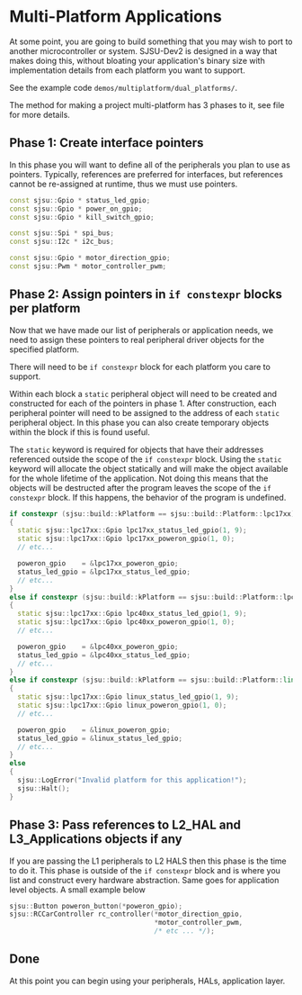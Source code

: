 # Multi-Platform Applications

At some point, you are going to build something that you may wish to port to
another microcontroller or system. SJSU-Dev2 is designed in a way that
makes doing this, without bloating your application's binary size with
implementation details from each platform you want to support.

See the example code `demos/multiplatform/dual_platforms/`.

The method for making a project multi-platform has 3 phases to it, see file for
more details.

## Phase 1: Create interface pointers
In this phase you will want to define all of the peripherals you plan to use as
pointers. Typically, references are preferred for interfaces, but references
cannot be re-assigned at runtime, thus we must use pointers.

``` C++
const sjsu::Gpio * status_led_gpio;
const sjsu::Gpio * power_on_gpio;
const sjsu::Gpio * kill_switch_gpio;

const sjsu::Spi * spi_bus;
const sjsu::I2c * i2c_bus;

const sjsu::Gpio * motor_direction_gpio;
const sjsu::Pwm * motor_controller_pwm;
```

## Phase 2: Assign pointers in `if constexpr` blocks per platform
Now that we have made our list of peripherals or application needs, we need to
assign these pointers to real peripheral driver objects for the specified
platform.

There will need to be `if constexpr` block for each platform you care to
support.

Within each block a `static` peripheral object will need to be created and
constructed for each of the pointers in phase 1. After construction, each
peripheral pointer will need to be assigned to the address of each `static`
peripheral object. In this phase you can also create temporary objects within
the block if this is found useful.

The `static` keyword is required for objects that have their addresses
referenced outside the scope of the `if constexpr` block. Using the `static`
keyword will allocate the object statically and will make the object available
for the whole lifetime of the application. Not doing this means that the objects
will be destructed after the program leaves the scope of the `if constexpr`
block. If this happens, the behavior of the program is undefined.

``` C++
if constexpr (sjsu::build::kPlatform == sjsu::build::Platform::lpc17xx)
{
  static sjsu::lpc17xx::Gpio lpc17xx_status_led_gpio(1, 9);
  static sjsu::lpc17xx::Gpio lpc17xx_poweron_gpio(1, 0);
  // etc...

  poweron_gpio    = &lpc17xx_poweron_gpio;
  status_led_gpio = &lpc17xx_status_led_gpio;
  // etc...
}
else if constexpr (sjsu::build::kPlatform == sjsu::build::Platform::lpc40xx)
{
  static sjsu::lpc17xx::Gpio lpc40xx_status_led_gpio(1, 9);
  static sjsu::lpc17xx::Gpio lpc40xx_poweron_gpio(1, 0);
  // etc...

  poweron_gpio    = &lpc40xx_poweron_gpio;
  status_led_gpio = &lpc40xx_status_led_gpio;
  // etc...
}
else if constexpr (sjsu::build::kPlatform == sjsu::build::Platform::linux)
{
  static sjsu::lpc17xx::Gpio linux_status_led_gpio(1, 9);
  static sjsu::lpc17xx::Gpio linux_poweron_gpio(1, 0);
  // etc...

  poweron_gpio    = &linux_poweron_gpio;
  status_led_gpio = &linux_status_led_gpio;
  // etc...
}
else
{
  sjsu::LogError("Invalid platform for this application!");
  sjsu::Halt();
}
```

## Phase 3: Pass references to L2_HAL and L3_Applications objects if any
If you are passing the L1 peripherals to L2 HALS then this phase is the time to
do it. This phase is outside of the `if constexpr` block and is where you list
and construct every hardware abstraction. Same goes for application level
objects. A small example below

``` C++
sjsu::Button poweron_button(*poweron_gpio);
sjsu::RCCarController rc_controller(*motor_direction_gpio,
                                    *motor_controller_pwm,
                                    /* etc ... */);
```

## Done
At this point you can begin using your peripherals, HALs, application layer.
